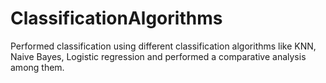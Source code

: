 # ClassificationAlgorithms
Performed classification using different classification algorithms like KNN, Naive Bayes, Logistic regression and performed a comparative analysis among them.

